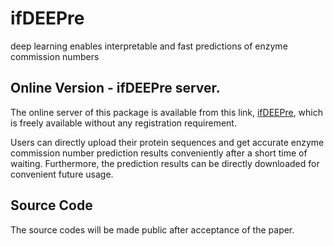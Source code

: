 # ifDEEPre
deep learning enables interpretable and fast predictions of enzyme commission numbers


## Online Version - ifDEEPre server.
The online server of this package is available from this link, [ifDEEPre](https://proj.cse.cuhk.edu.hk/aihlab/ifdeepre/#/), which is freely available without any registration requirement.

Users can directly upload their protein sequences and get accurate enzyme commission number prediction results conveniently after a short time of waiting. Furthermore, the prediction results can be directly downloaded for convenient future usage.


## Source Code
The source codes will be made public after acceptance of the paper.
